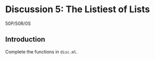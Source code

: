 # Discussion 5: The Listiest of Lists
50P/50R/0S

## Introduction

Complete the functions in `disc.ml`.
